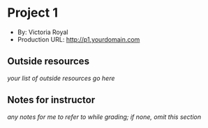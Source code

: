 # Project 1 
+ By: Victoria Royal 
+ Production URL: <http://p1.yourdomain.com>  

## Outside resources 
*your list of outside resources go here*

## Notes for instructor 
*any notes for me to refer to while grading; if none, omit this section*

